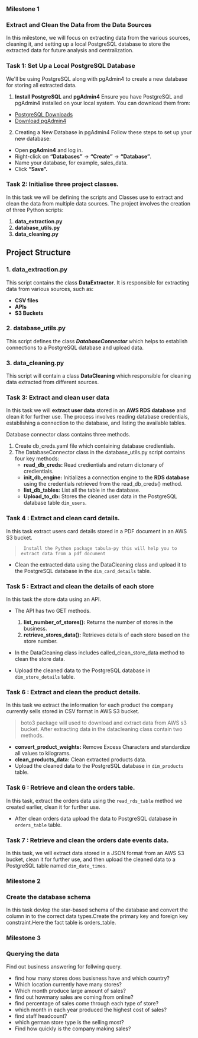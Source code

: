 
### Milestone 1
### Extract and Clean the Data from the Data Sources
In this milestone, we will focus on extracting data from the various sources, cleaning it, and setting up a local PostgreSQL database to store the extracted data for future analysis and centralization.

### Task 1: Set Up a Local PostgreSQL Database
We'll be using PostgreSQL along with pgAdmin4 to create a new database for storing all extracted data.

1. **Install PostgreSQL** and **pgAdmin4**
Ensure you have PostgreSQL and pgAdmin4 installed on your local system. You can download them from:
- [PostgreSQL Downloads](https://www.postgresql.org/download/)
- [Download pgAdmin4](https://www.pgadmin.org/download/)
2. Creating a New Database in pgAdmin4
Follow these steps to set up your new database:
- Open **pgAdmin4** and log in.
- Right-click on **“Databases”** → **“Create”** → **“Database”**.
- Name your database, for example, sales_data.
- Click **“Save”.**

### Task 2: Initialise three project classes.
In this task we will be defining the scripts and Classes use to extract and clean the data from multiple data sources.
The project involves the creation of three Python scripts:
1. **data_extraction.py**
2. **database_utils.py**
3. **data_cleaning.py**

## Project Structure

### 1. data_extraction.py
This script contains the class **DataExtractor**. It is responsible for extracting data from various sources, such as:
- **CSV files**
- **APIs**
- **S3 Buckets**

### 2. database_utils.py
This script defines the class ***DatabaseConnector*** which helps to establish connections to a PostgreSQL database and upload data.

### 3. data_cleaning.py 
This script will contain a class **DataCleaning** which responsible for cleaning data extracted from different sources.

### Task 3: Extract and clean user data
In this task we will **extract user data**  stored in an **AWS RDS database** and clean it for further use.
The process involves reading database credentials, establishing a connection to the database, and listing the available tables.

Database connector class contains three methods.
1. Create db_creds.yaml file which containing database credientials.
2. The DatabaseConnector class in the database_utils.py script contains four key methods:
    - **read_db_creds:** Read credientials and return dictonary of credientials. 
    - **init_db_engine:**  Initializes a connection engine to the **RDS database** using the credentials retrieved from the read_db_creds() method.
    - **list_db_tables:** List all the table in the database.
    - **Upload_to_db:** Stores the cleaned user data in the PostgreSQL database table `dim_users`.

###  Task 4 : Extract and clean card details.
In this task extract users card details stored in a PDF document in an AWS S3 bucket. 
> ``` Install the Python package tabula-py this will help you to extract data from a pdf document```
- Clean the extracted data using the DataCleaning class and upload it to the PostgreSQL database in the `dim_card_details` table.

### Task 5 : Extract and clean the details of each store
In this task the store data using an API.
- The API has two GET methods. 
    1. **list_number_of_stores():** Returns the number of stores in the business.
    2. **retrieve_stores_data():** Retrieves details of each store based on the store number.

- In the DataCleaning class includes called_clean_store_data method to clean the store data.
- Upload the cleaned data to the PostgreSQL database in `dim_store_details` table.

### Task 6 : Extract and clean the product details.
In this task we extract the information for each product the company currently sells stored in CSV format in AWS S3 bucket.
> boto3 package will used to download and extract data from AWS s3 bucket.
After extracting data in the datacleaning class contain two methods.
- **convert_product_weights:** Remove Excess Characters and standardize all values to kilograms.
- **clean_products_data:** Clean extracted products data.
- Upload the cleaned data to the PostgreSQL database in `dim_products` table.

### Task 6 : Retrieve and clean the orders table.
In this task, extract the orders data using the `read_rds_table` method we created earlier, clean it for further use.
- After clean orders data upload the data to PostgreSQL database in `orders_table` table.

### Task 7 : Retrieve and clean the orders date events data.
In this task, we will extract data stored in a JSON format from an AWS S3 bucket, clean it for further use, and then upload the cleaned data to a PostgreSQL table named `dim_date_times`.

### Milestone 2
### Create the database schema
In this task devlop the star-based schema of the database and convert the column in to the correct data types.Create the primary key and foreign key constraint.Here the fact table is orders_table.

### Milestone 3
### Querying the data
Find out business answering for follwing query.
- find how many stores does busisness have and which country?
- Which location currently have many stores?
- Which month produce large amount of sales?
- find out howmany sales are coming from online?
- find percentage of sales come through each type of store?
- which month in each year produced the highest cost of sales?
- find staff headcount?
- which german store type is the selling most?
- Find how quickly is the company making sales?


